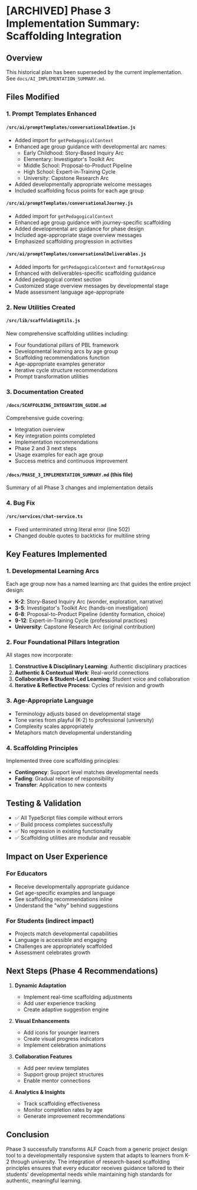 # [ARCHIVED] Phase 3 Implementation Summary: Scaffolding Integration

## Overview
This historical plan has been superseded by the current implementation. See `docs/AI_IMPLEMENTATION_SUMMARY.md`.

## Files Modified

### 1. **Prompt Templates Enhanced**

#### `/src/ai/promptTemplates/conversationalIdeation.js`
- Added import for `getPedagogicalContext`
- Enhanced age group guidance with developmental arc names:
  - Early Childhood: Story-Based Inquiry Arc
  - Elementary: Investigator's Toolkit Arc
  - Middle School: Proposal-to-Product Pipeline
  - High School: Expert-in-Training Cycle
  - University: Capstone Research Arc
- Added developmentally appropriate welcome messages
- Included scaffolding focus points for each age group

#### `/src/ai/promptTemplates/conversationalJourney.js`
- Added import for `getPedagogicalContext`
- Enhanced age group guidance with journey-specific scaffolding
- Added developmental arc guidance for phase design
- Included age-appropriate stage overview messages
- Emphasized scaffolding progression in activities

#### `/src/ai/promptTemplates/conversationalDeliverables.js`
- Added imports for `getPedagogicalContext` and `formatAgeGroup`
- Enhanced with deliverables-specific scaffolding guidance
- Added pedagogical context section
- Customized stage overview messages by developmental stage
- Made assessment language age-appropriate

### 2. **New Utilities Created**

#### `/src/lib/scaffoldingUtils.js`
New comprehensive scaffolding utilities including:
- Four foundational pillars of PBL framework
- Developmental learning arcs by age group
- Scaffolding recommendations function
- Age-appropriate examples generator
- Iterative cycle structure recommendations
- Prompt transformation utilities

### 3. **Documentation Created**

#### `/docs/SCAFFOLDING_INTEGRATION_GUIDE.md`
Comprehensive guide covering:
- Integration overview
- Key integration points completed
- Implementation recommendations
- Phase 2 and 3 next steps
- Usage examples for each age group
- Success metrics and continuous improvement

#### `/docs/PHASE_3_IMPLEMENTATION_SUMMARY.md` (this file)
Summary of all Phase 3 changes and implementation details

### 4. **Bug Fix**

#### `/src/services/chat-service.ts`
- Fixed unterminated string literal error (line 502)
- Changed double quotes to backticks for multiline string

## Key Features Implemented

### 1. **Developmental Learning Arcs**
Each age group now has a named learning arc that guides the entire project design:
- **K-2**: Story-Based Inquiry Arc (wonder, exploration, narrative)
- **3-5**: Investigator's Toolkit Arc (hands-on investigation)
- **6-8**: Proposal-to-Product Pipeline (identity formation, choice)
- **9-12**: Expert-in-Training Cycle (professional practices)
- **University**: Capstone Research Arc (original contribution)

### 2. **Four Foundational Pillars Integration**
All stages now incorporate:
1. **Constructive & Disciplinary Learning**: Authentic disciplinary practices
2. **Authentic & Contextual Work**: Real-world connections
3. **Collaborative & Student-Led Learning**: Student voice and collaboration
4. **Iterative & Reflective Process**: Cycles of revision and growth

### 3. **Age-Appropriate Language**
- Terminology adjusts based on developmental stage
- Tone varies from playful (K-2) to professional (university)
- Complexity scales appropriately
- Metaphors match developmental understanding

### 4. **Scaffolding Principles**
Implemented three core scaffolding principles:
- **Contingency**: Support level matches developmental needs
- **Fading**: Gradual release of responsibility
- **Transfer**: Application to new contexts

## Testing & Validation

- ✅ All TypeScript files compile without errors
- ✅ Build process completes successfully
- ✅ No regression in existing functionality
- ✅ Scaffolding utilities are modular and reusable

## Impact on User Experience

### For Educators
- Receive developmentally appropriate guidance
- Get age-specific examples and language
- See scaffolding recommendations inline
- Understand the "why" behind suggestions

### For Students (indirect impact)
- Projects match developmental capabilities
- Language is accessible and engaging
- Challenges are appropriately scaffolded
- Assessment celebrates growth

## Next Steps (Phase 4 Recommendations)

1. **Dynamic Adaptation**
   - Implement real-time scaffolding adjustments
   - Add user experience tracking
   - Create adaptive suggestion engine

2. **Visual Enhancements**
   - Add icons for younger learners
   - Create visual progress indicators
   - Implement celebration animations

3. **Collaboration Features**
   - Add peer review templates
   - Support group project structures
   - Enable mentor connections

4. **Analytics & Insights**
   - Track scaffolding effectiveness
   - Monitor completion rates by age
   - Generate improvement recommendations

## Conclusion

Phase 3 successfully transforms ALF Coach from a generic project design tool to a developmentally responsive system that adapts to learners from K-2 through university. The integration of research-based scaffolding principles ensures that every educator receives guidance tailored to their students' developmental needs while maintaining high standards for authentic, meaningful learning.

